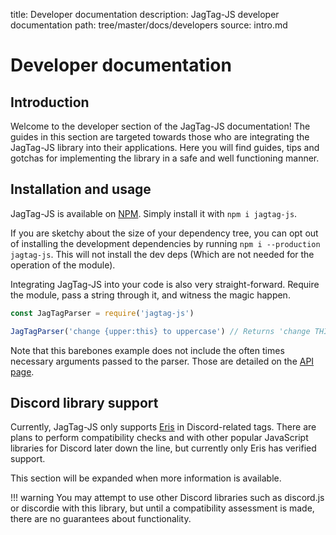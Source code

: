 title: Developer documentation
description: JagTag-JS developer documentation
path: tree/master/docs/developers
source: intro.md

# Developer documentation

## Introduction

Welcome to the developer section of the JagTag-JS documentation! The guides in this section are targeted towards those who are integrating the JagTag-JS library into their applications. Here you will find guides, tips and gotchas for implementing the library in a safe and well functioning manner.

## Installation and usage

JagTag-JS is available on [NPM](https://npmjs.com/package/jagtag-js). Simply install it with `npm i jagtag-js`.

If you are sketchy about the size of your dependency tree, you can opt out of installing the development dependencies by running `npm i --production jagtag-js`. This will not install the dev deps (Which are not needed for the operation of the module).

Integrating JagTag-JS into your code is also very straight-forward. Require the module, pass a string through it, and witness the magic happen.

```js
const JagTagParser = require('jagtag-js')

JagTagParser('change {upper:this} to uppercase') // Returns 'change THIS to uppercase'
```

Note that this barebones example does not include the often times necessary arguments passed to the parser. Those are detailed on the [API page](/developers/api).

## Discord library support

Currently, JagTag-JS only supports [Eris](https://abal.moe/Eris) in Discord-related tags. There are plans to perform compatibility checks and with other popular JavaScript libraries for Discord later down the line, but currently only Eris has verified support.

This section will be expanded when more information is available.

!!! warning
    You may attempt to use other Discord libraries such as discord.js or discordie with this library, but until a compatibility assessment is made, there are no guarantees about functionality.
